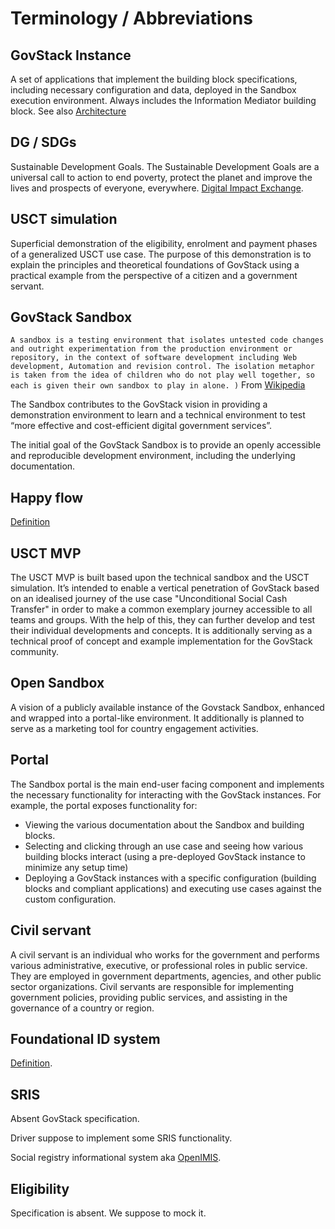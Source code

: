 # Terminology / Abbreviations

## GovStack Instance
A set of applications that implement the building block specifications, including necessary configuration and data, deployed in the Sandbox execution environment. Always includes the Information Mediator building block. See also [Architecture](https://govstack-global.atlassian.net/wiki/spaces/DEMO/pages/96206852/Architecture)

## DG / SDGs
Sustainable Development Goals. The Sustainable Development Goals are a universal call to action to end poverty, protect the planet and improve the lives and prospects of everyone, everywhere. [Digital Impact Exchange](https://exchange.dial.global/sdgs).

## USCT simulation
Superficial demonstration of the eligibility, enrolment and payment phases of a generalized USCT use case. The purpose of this demonstration is to explain the principles and theoretical foundations of GovStack using a practical example from the perspective of a citizen and a government servant. 

## GovStack Sandbox

```A sandbox is a testing environment that isolates untested code changes and outright experimentation from the production environment or repository, in the context of software development including Web development, Automation and revision control. The isolation metaphor is taken from the idea of children who do not play well together, so each is given their own sandbox to play in alone. )```
From [Wikipedia](https://en.wikipedia.org/wiki/Sandbox_(software_development)) 

The Sandbox contributes to the GovStack vision in providing a demonstration environment to learn and a technical environment to test “more effective and cost-efficient digital government services”.

The initial goal of the GovStack Sandbox is to provide an openly accessible and reproducible development environment, including the underlying documentation.

## Happy flow

[Definition](happy-flow.md#overview)

## USCT MVP
The USCT MVP is built based upon the technical sandbox and the USCT simulation. It’s intended to enable a vertical penetration of GovStack based on an idealised journey of the use case "Unconditional Social Cash Transfer" in order to make a common exemplary journey accessible to all teams and groups. With the help of this, they can further develop and test their individual developments and concepts. It is additionally serving as a technical proof of concept and example implementation for the GovStack community.

## Open Sandbox
A vision of a publicly available instance of the Govstack Sandbox, enhanced and wrapped into a portal-like environment. It additionally is planned to serve as a marketing tool for country engagement activities.

## Portal 
The Sandbox portal is the main end-user facing component and implements the necessary functionality for interacting with the GovStack instances. For example, the portal exposes functionality for:

* Viewing the various documentation about the Sandbox and building blocks.
* Selecting and clicking through an use case and seeing how various building blocks interact (using a pre-deployed GovStack instance to minimize any setup time)
* Deploying a GovStack instances with a specific configuration (building blocks and compliant applications) and executing use cases against the custom configuration.

## Civil servant
A civil servant is an individual who works for the government and performs various administrative, executive, or professional roles in public service. They are employed in government departments, agencies, and other public sector organizations. Civil servants are responsible for implementing government policies, providing public services, and assisting in the governance of a country or region.

## Foundational ID system

[Definition](https://docs.mosip.io/1.2.0/overview#what-is-a-foundational-id-system).

## SRIS
Absent GovStack specification.

Driver suppose to implement some SRIS functionality.

Social registry informational system aka [OpenIMIS](https://openimis.org/).



## Eligibility 
Specification is absent.
We suppose to mock it. 
